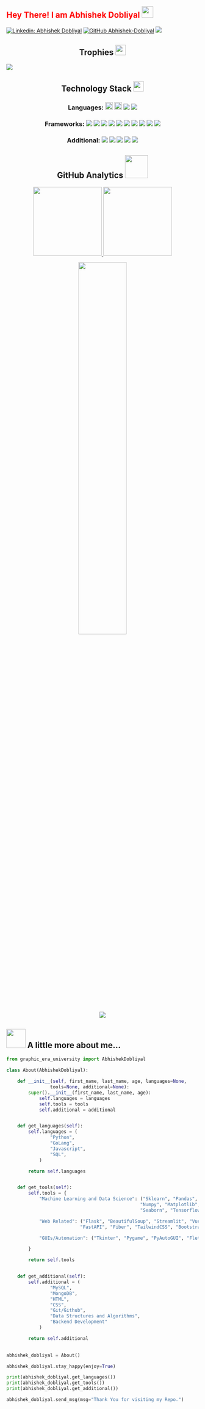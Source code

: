 <h2 style="color: red;"> Hey There! I am Abhishek Dobliyal <img src = "https://raw.githubusercontent.com/MartinHeinz/MartinHeinz/master/wave.gif" width = 30px>  </h2> 

[![Linkedin: Abhishek Dobliyal](https://img.shields.io/badge/-AbhishekDobliyal-blue?style=flat-square&logo=Linkedin&logoColor=white&link=https://www.linkedin.com/in/abhishek-dobliyal-4474061b7/)](https://www.linkedin.com/in/abhishek-dobliyal-4474061b7)
[![GitHub Abhishek-Dobliyal](https://img.shields.io/github/followers/Abhishek-Dobliyal?label=follow&style=social)](https://github.com/Abhishek-Dobliyal)
![](https://komarev.com/ghpvc/?username=Abhishek-Dobliyal&color=blueviolet)


<h2 align="center">Trophies <img src="https://media.tenor.com/iKekUiIToocAAAAM/myhome-50lakhs.gif" width=27 ></h2>
<img align="center" src="https://github-profile-trophy-gtopf60c0-ryo-ma.vercel.app/?username=Abhishek-Dobliyal&theme=onedark&rank=-C,-B,-?">

<h2 align="center">Technology Stack <img src = "https://media2.giphy.com/media/QssGEmpkyEOhBCb7e1/giphy.gif?cid=ecf05e47a0n3gi1bfqntqmob8g9aid1oyj2wr3ds3mg700bl&rid=giphy.gif" width=27px> </h2>

<h3 align="center"> Languages:
 <img src="https://img.shields.io/badge/python-3776AB.svg?&style=flat-round&logo=python&logoColor=white" height="20"/>
 <img src="https://img.shields.io/badge/Javascript-yellow.svg?&style=flat-round&logo=javascript&logoColor=white" height="20"/>
 <img src="https://img.shields.io/badge/Go-002366.svg?&style=flat-round&logo=go&logoColor=white"/>
 <img src="https://img.shields.io/badge/SQL-black?style=flat-round&logo=mysql&logoColor=white"/>
</h3>

<h3 align="center">Frameworks:
 <img src="https://img.shields.io/badge/Flask-000000.svg?&style=flat-round&logo=flask&logoColor=white"/>
 <img src="https://img.shields.io/badge/VueJS-seagreen.svg?&style=flat-round&logo=v&logoColor=white"/>
  <img src="https://img.shields.io/badge/SkLearn-4cb582.svg?&style=flat-round&logo=scikit-learn&logoColor=white"/>
  <img src="https://img.shields.io/badge/TensorFlow-d48626.svg?&style=flat-round&logo=tensorflow&logoColor=white"/>
 <img src="https://img.shields.io/badge/Keras-c43d33.svg?&style=flat-round&logo=keras&logoColor=white"/>
  <img src="https://img.shields.io/badge/Streamlit-bd4267.svg?&style=flat-round&logo=streamlit&logoColor=white"/>
  <img src="https://img.shields.io/badge/FastAPI-31784c.svg?&style=flat-round&logo=fastapi&logoColor=white"/>
 <img src="https://img.shields.io/badge/GoFiber-75cbd9.svg?&style=flat-round&logo=express&logoColor=white"/>
 <img src="https://img.shields.io/badge/-TailwindCSS-39a9bf?style=flat-round&logo=tailwindcss&logoColor=white"/>
 <img src="https://img.shields.io/badge/-Bootstrap-5f3596?style=flat-round&logo=bootstrap&logoColor=white"/>
 </h3>
 
<h3 align="center">Additional:
 <img src="https://img.shields.io/badge/-HTML-E34F26?style=flat-round&logo=html5&logoColor=white"/>
 <img src="https://img.shields.io/badge/-CSS-1572B6?style=flat-round&logo=css3"/>
 <img src="https://img.shields.io/badge/MySQL-e8a951?style=flat-round&logo=mysql&logoColor=black"/>
 <img src="https://img.shields.io/badge/Git/Github-8c1b50?style=flat-round&logo=git&logoColor=white"/>
 <img src="https://img.shields.io/badge/MongoDB-d642db?style=flat-round&logo=mongodb&logoColor=white"/>
</h3>

<h2 align="center">GitHub Analytics <img src="https://media.giphy.com/media/l2SpTXlLhThF29ai4/giphy.gif" width=60></h2>
<p align="center">
<a href="https://github.com/Abhishek-Dobliyal">
  <img height="180em" src="https://github-readme-stats-eight-theta.vercel.app/api?username=Abhishek-Dobliyal&show_icons=true&theme=algolia&include_all_commits=true&count_private=true"/>
  <img height="180em" src="https://github-readme-stats-eight-theta.vercel.app/api/top-langs/?username=Abhishek-Dobliyal&layout=compact&langs_count=8&theme=algolia"/>
</a>
</p>

<p align = "center">
<img width="50%" src="https://github-readme-streak-stats.herokuapp.com/?user=Abhishek-Dobliyal&show_icons=true&locale=en&layout=compact&theme=algolia&line_height=0" />
</p> 
<p align = "center">
 <img src="https://github-readme-activity-graph.cyclic.app/graph?username=Abhishek-Dobliyal&theme=merko">
</p> 

## <img src="https://media.giphy.com/media/VgCDAzcKvsR6OM0uWg/giphy.gif" width="50"> A little more about me... 

```python
from graphic_era_university import AbhishekDobliyal

class About(AbhishekDobliyal):

    def __init__(self, first_name, last_name, age, languages=None, 
                tools=None, additional=None):
        super().__init__(first_name, last_name, age):
            self.languages = languages
            self.tools = tools
            self.additional = additional


    def get_languages(self):
        self.languages = (
                "Python",
                "GoLang",
                "Javascript",
                "SQL",
            )

        return self.languages


    def get_tools(self):
        self.tools = {
            "Machine Learning and Data Science": ("Sklearn", "Pandas",
                                                 "Numpy", "Matplotlib",
                                                 "Seaborn", "Tensorflow", "Keras"),

            "Web Related": ("Flask", "BeautifulSoup", "Streamlit", "VueJS", 
                           "FastAPI", "Fiber", "TailwindCSS", "Bootstrap"),

            "GUIs/Automation": ("Tkinter", "Pygame", "PyAutoGUI", "Flet"),

        }

        return self.tools


    def get_additional(self):
        self.additional = (
                "MySQL",
                "MongoDB",
                "HTML",
                "CSS",
                "Git/Github",
                "Data Structures and Algorithms",
                "Backend Development"
            )

        return self.additional
        

abhishek_dobliyal = About()

abhishek_dobliyal.stay_happy(enjoy=True)

print(abhishek_dobliyal.get_languages())
print(abhishek_dobliyal.get_tools())
print(abhishek_dobliyal.get_additional())

abhishek_dobliyal.send_msg(msg="Thank You for visiting my Repo.")

```
